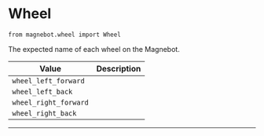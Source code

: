 # Wheel

`from magnebot.wheel import Wheel`

The expected name of each wheel on the Magnebot.

| Value | Description |
| --- | --- |
| `wheel_left_forward` |  |
| `wheel_left_back` |  |
| `wheel_right_forward` |  |
| `wheel_right_back` |  |

***

